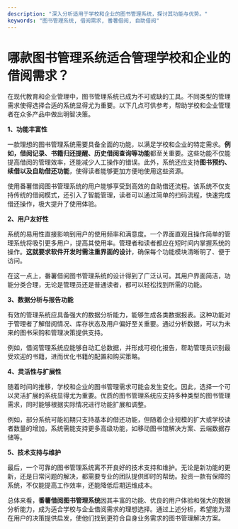 ```yaml
---
description: "深入分析适用于学校和企业的图书管理系统，探讨其功能与优势。"
keywords: "图书管理系统, 借阅需求, 番薯借阅, 自助借阅"
---
```

# 哪款图书管理系统适合管理学校和企业的借阅需求？

在现代教育和企业管理中，图书管理系统已成为不可或缺的工具。不同类型的管理需求使得选择合适的系统显得尤为重要。以下几点可供参考，帮助学校和企业管理者在众多产品中做出明智决策。

**1、功能丰富性**

一款理想的图书管理系统需要具备全面的功能，以满足学校和企业的特定需求。**例如，借阅记录、书籍归还提醒、历史借阅查询等功能**都至关重要。这些功能不仅能提高借阅的管理效率，还能减少人工操作的错误。此外，系统还应支持**图书预约、续借以及自助借还功能**，使得读者能够更加方便地使用这些资源。

使用番薯借阅图书管理系统的用户能够享受到高效的自助借还流程。该系统不仅支持传统的借阅模式，还引入了智能管理，读者可以通过简单的扫码流程，快速完成借还操作，极大提升了使用体验。

**2、用户友好性**

系统的易用性直接影响到用户的使用频率和满意度。一个界面直观且操作简单的管理系统将吸引更多用户，提高其使用率。管理者和读者都应在短时间内掌握系统的操作。**这就要求软件开发时需注重界面的设计**，确保每个功能模块清晰明了、便于访问。

在这一点上，番薯借阅图书管理系统的设计得到了广泛认可。其用户界面简洁，功能分类合理，无论是管理员还是普通读者，都可以轻松找到所需的功能。

**3、数据分析与报告功能**

有效的管理系统应具备强大的数据分析能力，能够生成各类数据报表。这种功能对于管理者了解借阅情况、库存状态及用户偏好至关重要。通过分析数据，可以为未来的图书采购和管理决策提供支持。

例如，借阅管理系统应能够自动汇总数据，并形成可视化报告，帮助管理员识别最受欢迎的书籍，进而优化书籍的配置和购买策略。

**4、灵活性与扩展性**

随着时间的推移，学校和企业的图书管理需求可能会发生变化。因此，选择一个可以灵活扩展的系统显得尤为重要。优质的图书管理系统应支持多种类型的图书管理需求，同时能够根据实际情况进行功能扩展和调整。

例如，部分系统可能初期只支持基本的借还功能，但随着企业规模的扩大或学校读者数量的增加，系统需能支持更多高级功能，如移动图书馆解决方案、云端数据存储等。 

**5、技术支持与维护**

最后，一个可靠的图书管理系统离不开良好的技术支持和维护。无论是新功能的更新，还是日常问题的解决，都需要专业的团队提供即时的帮助。投资一款有保障的系统，不仅能提高工作效率，还能降低后期运维成本。

总体来看，**番薯借阅图书管理系统**因其丰富的功能、优良的用户体验和强大的数据分析能力，成为适合学校与企业借阅需求的理想选择。通过上述分析，希望能为潜在用户的决策提供启发，使他们找到更符合自身业务需求的图书管理解决方案。
